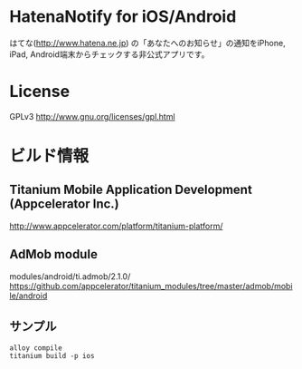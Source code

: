 # HatenaNotify for iOS/Android

はてな(http://www.hatena.ne.jp) の「あなたへのお知らせ」の通知をiPhone, iPad, Android端末からチェックする非公式アプリです。


# License

GPLv3
http://www.gnu.org/licenses/gpl.html


# ビルド情報

## Titanium Mobile Application Development (Appcelerator Inc.)

http://www.appcelerator.com/platform/titanium-platform/

## AdMob module

modules/android/ti.admob/2.1.0/
https://github.com/appcelerator/titanium_modules/tree/master/admob/mobile/android

## サンプル

    alloy compile
    titanium build -p ios
